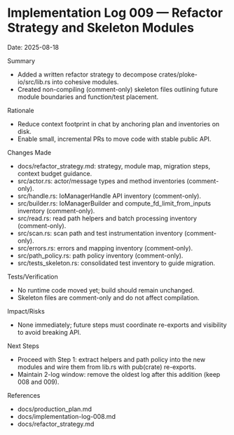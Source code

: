 # Implementation Log 009 — Refactor Strategy and Skeleton Modules

Date: 2025-08-18

Summary
- Added a written refactor strategy to decompose crates/ploke-io/src/lib.rs into cohesive modules.
- Created non-compiling (comment-only) skeleton files outlining future module boundaries and function/test placement.

Rationale
- Reduce context footprint in chat by anchoring plan and inventories on disk.
- Enable small, incremental PRs to move code with stable public API.

Changes Made
- docs/refactor_strategy.md: strategy, module map, migration steps, context budget guidance.
- src/actor.rs: actor/message types and method inventories (comment-only).
- src/handle.rs: IoManagerHandle API inventory (comment-only).
- src/builder.rs: IoManagerBuilder and compute_fd_limit_from_inputs inventory (comment-only).
- src/read.rs: read path helpers and batch processing inventory (comment-only).
- src/scan.rs: scan path and test instrumentation inventory (comment-only).
- src/errors.rs: errors and mapping inventory (comment-only).
- src/path_policy.rs: path policy inventory (comment-only).
- src/tests_skeleton.rs: consolidated test inventory to guide migration.

Tests/Verification
- No runtime code moved yet; build should remain unchanged.
- Skeleton files are comment-only and do not affect compilation.

Impact/Risks
- None immediately; future steps must coordinate re-exports and visibility to avoid breaking API.

Next Steps
- Proceed with Step 1: extract helpers and path policy into the new modules and wire them from lib.rs with pub(crate) re-exports.
- Maintain 2-log window: remove the oldest log after this addition (keep 008 and 009).

References
- docs/production_plan.md
- docs/implementation-log-008.md
- docs/refactor_strategy.md
